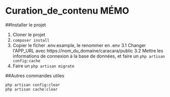 # Curation_de_contenu MÉMO

##Installer le projet
1. Cloner le projet
2. `composer install`
3. Copier le ficher .env.example, le renommer en .env
  3.1 Changer l'APP_URL avec https://nom_du_domaine/caracara/public
  3.2 Mettre les informations de connexion à la base de données, et faire un `php artisan config:cache`
4. Faire un `php artisan migrate`

##Autres commandes utiles
```
php artisan config:clear
php artisan cache:clear
```
